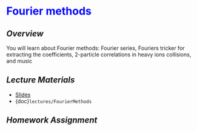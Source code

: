 # <span style="color: blue;"><b>Fourier methods</b></span>

## *Overview*
You will learn about Fourier methods: Fourier series, Fouriers tricker for extracting the coefficients, 2-particle correlations in heavy ions collisions, and music

## *Lecture Materials*
* [Slides](https://docs.google.com/presentation/d/1D9rJ6R2EfDgswnlM69RUFzD3xJTFMFtQxZeqcA7uyiI/edit?usp=sharing)
* {doc}`lectures/FourierMethods`

## *Homework Assignment*
<!--* {doc}`homework/Homework_10`-->
